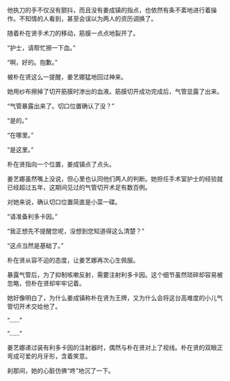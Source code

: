 他执刀的手不仅没有颤抖，而且没有姜成镇的指点，也依然有条不紊地进行着操作。不知情的人看到，甚至会误以为两人的资历调换了。

随着朴在贤手术刀的移动，筋膜一点点地裂开了。

“护士，请帮忙擦一下血。”

“啊，好的。抱歉。”

被朴在贤这么一提醒，姜艺娜猛地回过神来。

她用纱布擦掉了切开筋膜时渗出的血液。筋膜切开成功完成后，气管显露了出来。

“气管暴露出来了。切口位置确认了没？”

“是的。”

“在哪里。”

“是这里。”

朴在贤指向一个位置，姜成镇点了点头。

姜艺娜虽然嘴上没说，但心里也认同他们两人的判断。她担任手术室护士的经验就已经超过五年，这期间见过的气管切开术足有数百例。

对她来说，确认切口位置简直是小菜一碟。

“请准备利多卡因。”

“我正想先不提醒您呢，没想到您知道得这么清楚？”

“这点当然是基础了。”

朴在贤从容不迫的态度，让姜艺娜再次心生佩服。

暴露气管后，为了抑制咳嗽反射，需要注射利多卡因。这个细节虽然琐碎却容易被忽略，但朴在贤却牢牢记着。

她好像明白了，为什么姜成镇称朴在贤为王牌，又为什么会将这台高难度的小儿气管切开术交给他了。

“……”

“……”

姜艺娜递过装有利多卡因的注射器时，偶然与朴在贤对上了视线。朴在贤的双眼正弯成可爱的月牙形，含着笑意。

刹那间，她的心脏仿佛“咚”地沉了一下。